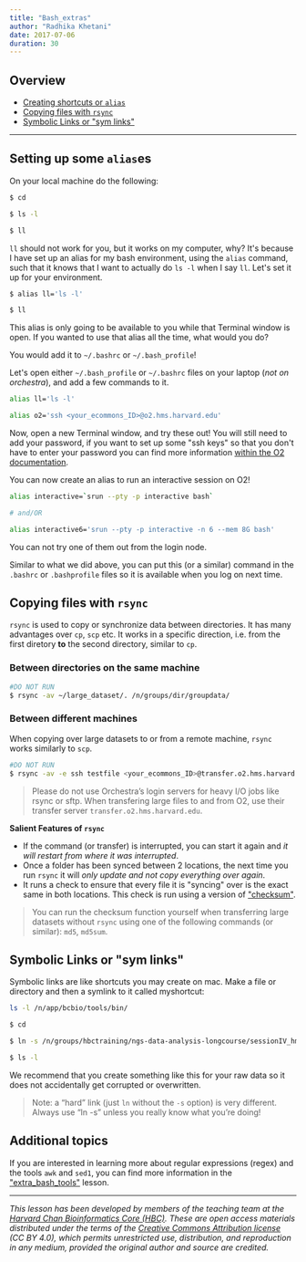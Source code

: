 ```yaml
---
title: "Bash_extras"
author: "Radhika Khetani"
date: 2017-07-06
duration: 30
---
```


## Overview

* [Creating shortcuts or `alias`](#alias)
* [Copying files with `rsync`](#rsync) 
* [Symbolic Links or "sym links"](#symlink)

***

## Setting up some `alias`es <a name="alias"></a>

On your local machine do the following:

```bash
$ cd

$ ls -l

$ ll
```

`ll` should not work for you, but it works on my computer, why? It's because I have set up an alias for my bash environment, using the `alias` command, such that it knows that I want to actually do `ls -l` when I say `ll`. Let's set it up for your environment.

```bash
$ alias ll='ls -l'

$ ll
```

This alias is only going to be available to you while that Terminal window is open. If you wanted to use that alias all the time, what would you do? 

You would add it to `~/.bashrc` or `~/.bash_profile`!

Let's open either `~/.bash_profile` or `~/.bashrc` files on your laptop (*not on orchestra*), and add a few commands to it.

```bash
alias ll='ls -l'

alias o2='ssh <your_ecommons_ID>@o2.hms.harvard.edu'
```

Now, open a new Terminal window, and try these out! You will still need to add your password, if you want to set up some "ssh keys" so that you don't have to enter your password you can find more information [within the O2 documentation](https://wiki.rc.hms.harvard.edu/display/O2/How+to+Generate+SSH+Keys).

You can now create an alias to run an interactive session on O2!

```bash
alias interactive=`srun --pty -p interactive bash`

# and/OR

alias interactive6='srun --pty -p interactive -n 6 --mem 8G bash'
```

You can not try one of them out from the login node.

Similar to what we did above, you can put this (or a similar) command in the `.bashrc` or `.bashprofile` files so it is available when you log on next time.


## Copying files with `rsync` <a name="rsync"></a>

`rsync` is used to copy or synchronize data between directories. It has many advantages over `cp`, `scp` etc. It works in a specific direction, i.e. from the first diretory **to** the second directory, similar to `cp`.


### Between directories on the same machine

```bash
#DO NOT RUN
$ rsync -av ~/large_dataset/. /n/groups/dir/groupdata/
```

### Between different machines

When copying over large datasets to or from a remote machine, `rsync` works similarly to `scp`.

```bash
#DO NOT RUN
$ rsync -av -e ssh testfile <your_ecommons_ID>@transfer.o2.hms.harvard.edu:~/large_files/
```

> Please do not use Orchestra’s login servers for heavy I/O jobs like rsync or sftp. When transfering large files to and from O2, use their transfer server `transfer.o2.hms.harvard.edu`.

**Salient Features of `rsync`**

* If the command (or transfer) is interrupted, you can start it again and *it will restart from where it was interrupted*.
* Once a folder has been synced between 2 locations, the next time you run `rsync` it will *only update and not copy everything over again*. 
* It runs a check to ensure that every file it is "syncing" over is the exact same in both locations. This check is run using a version of ["checksum"](https://en.wikipedia.org/wiki/Checksum). 

> You can run the checksum function yourself when transferring large datasets without `rsync` using one of the following commands (or similar): `md5`, `md5sum`.


## Symbolic Links or "sym links" <a name="symlink"></a>

Symbolic links are like shortcuts you may create on mac. Make a file or directory and then a symlink to it called myshortcut:

```bash
ls -l /n/app/bcbio/tools/bin/
```


```bash
$ cd

$ ln -s /n/groups/hbctraining/ngs-data-analysis-longcourse/sessionIV_hmwk/ rnaseq_homework_NGScourse

$ ls -l
```

We recommend that you create something like this for your raw data so it does not accidentally get corrupted or overwritten. 

> Note: a “hard” link (just `ln` without the `-s` option) is very different. Always use “ln -s” unless you really know what you’re doing!

## Additional topics

If you are interested in learning more about regular expressions (regex) and the tools `awk` and `sed1`, you can find more information in the ["extra_bash_tools"](extra_bash_tools.md) lesson.


***
*This lesson has been developed by members of the teaching team at the [Harvard Chan Bioinformatics Core (HBC)](http://bioinformatics.sph.harvard.edu/). These are open access materials distributed under the terms of the [Creative Commons Attribution license](https://creativecommons.org/licenses/by/4.0/) (CC BY 4.0), which permits unrestricted use, distribution, and reproduction in any medium, provided the original author and source are credited.*
